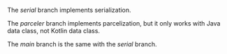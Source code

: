 The *serial* branch implements serialization.

The *parceler* branch implements parcelization, but it only works with Java data class, not Kotlin data class.

The *main* branch is the same with the *serial* branch.
